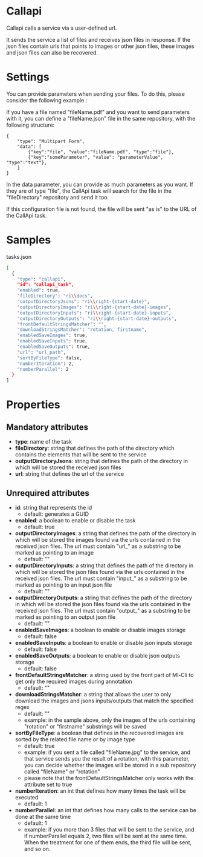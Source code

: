 # Callapi

Callapi calls a service via a user-defined url.

It sends the service a list of files and receives json files in response. If the json files contain urls that points to images or other json files, these images and json files can also be recovered.

# Settings

You can provide parameters when sending your files.
To do this, please consider the following example :

If you have a file named "fileName.pdf" and you want to send parameters with it, you can define a "fileName.json" file in the same repository, with the following structure:
```
{
	"type": "Multipart Form",
	"data": [
		{"key":"file", "value":"fileName.pdf", "type":"file"},
		{"key":"someParameter", "value": "parameterValue", "type":"text"},
	]
}
```
In the data parameter, you can provide as much parameters as you want. If they are of type "file", the CallApi task will search for the file in the "fileDirectory" repository and send it too.

If this configuration file is not found, the file will be sent "as is" to the URL of the CallApi task.

# Samples

tasks.json 
```sh
[
  {
    "type": "callapi",
    "id": "callapi_task",
    "enabled": true,
    "fileDirectory": "ri\\docs",
    "outputDirectoryJsons": "ri\\right-{start-date}",
    "outputDirectoryImages": "ri\\right-{start-date}-images",
    "outputDirectoryInputs": "ri\\right-{start-date}-inputs",
    "outputDirectoryOutputs": "ri\\right-{start-date}-outputs",
    "frontDefaultStringsMatcher": "",
    "downloadStringsMatcher": "rotation, firstname",
    "enabledSaveImages": true,
    "enabledSaveInputs": true,
    "enabledSaveOutputs": true,
    "url": "url_path",
    "sortByFileType": false,
    "numberIteration": 2,
    "numberParallel": 2
  }
] 
```


# Properties

## Mandatory attributes
- **type**: name of the task
- **fileDirectory**: string that defines the path of the directory which contains the elements that will be sent to the service
- **outputDirectoryJsons**: string that defines the path of the directory in which will be stored the received json files
- **url**: string that defines the url of the service


## Unrequired attributes
- **id**: string that represents the id
    - default: generates a GUID
- **enabled**: a boolean to enable or disable the task
    - default: true
- **outputDirectoryImages**: a string that defines the path of the directory in which will be stored the images found via the urls contained in the received json files. The url must contain "url_" as a substring to be marked as pointing to an image
    - default: ""
- **outputDirectoryInputs**: a string that defines the path of the directory in which will be stored the json files found via the urls contained in the received json files. The url must contain "input_" as a substring to be marked as pointing to an input json file
    - default: ""
- **outputDirectoryOutputs**: a string that defines the path of the directory in which will be stored the json files found via the urls contained in the received json files. The url must contain "output_" as a substring to be marked as pointing to an output json file
    - default: ""
- **enabledSaveImages**: a boolean to enable or disable images storage
    - default: false
- **enabledSaveInputs**: a boolean to enable or disable json inputs storage
    - default: false
- **enabledSaveOutputs**: a boolean to enable or disable json outputs storage
    - default: false
- **frontDefaultStringsMatcher**: a string used by the front part of Ml-Cli to get only the required images during annotation
    - default: ""
- **downloadStringsMatcher**: a string that allows the user to only download the images and jsons inputs/outputs that match the specified regex
    - default: ""
    - example: in the sample above, only the images of the urls containing "rotation" or "firstname" substrings will be saved
- **sortByFileType**: a boolean that defines in the recovered images are sorted by the related file name or by image type
    - default: true
    - example: if you sent a file called "fileName.jpg" to the service, and that service sends you the result of a rotation, with this parameter, you can decide whether the images will be stored in a sub repository called "fileName" or "rotation"
    - please note that the frontDefaultStringsMatcher only works with the attribute set to true
- **numberIteration**: an int that defines how many times the task will be executed
    - default: 1
- **numberParallel**: an int that defines how many calls to the service can be done at the same time
    - default: 1
    - example: if you more than 3 files that will be sent to the service, and if numberParallel equals 2, two files will be sent at the same time. When the treatment for one of them ends, the third file will be sent, and so on.